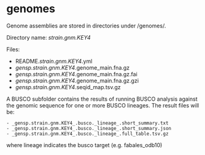 # genomes

Genome assemblies are stored in directories under /genomes/.

Directory name: _strain.gnm.KEY4_

Files:
- README._strain.gnm.KEY4_.yml
- _gensp.strain.gnm.KEY4_.genome_main.fna.gz
- _gensp.strain.gnm.KEY4_.genome_main.fna.gz.fai
- _gensp.strain.gnm.KEY4_.genome_main.fna.gz.gzi
- _gensp.strain.gnm.KEY4_.seqid_map.tsv.gz

A BUSCO subfolder contains the results of running BUSCO analysis against the genomic sequence for one or more BUSCO lineages. The result files will be:
```
- _gensp.strain.gnm.KEY4_.busco._lineage_.short_summary.txt
- _gensp.strain.gnm.KEY4_.busco._lineage_.short_summary.json
- _gensp.strain.gnm.KEY4_.busco._lineage_.full_table.tsv.gz
```
where lineage indicates the busco target (e.g. fabales_odb10)

